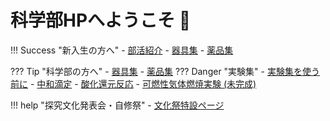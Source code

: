 # 科学部HPへようこそ 👋




!!! Success "新入生の方へ"
    - [部活紹介](/club/ "部活紹介")
    - [器具集](/equip/ "用具紹介")
    - [薬品集](/chemi/ "薬品紹介")

??? Tip "科学部の方へ"
    - [器具集](/equip/ "用具紹介")
    - [薬品集](/chemi/ "薬品一覧")
    ??? Danger "実験集"
        - [実験集を使う前に](/lab/ "使用上の注意事項")
        - [中和滴定](/lab/neut/ "高校範囲だよ～")
        - [酸化還元反応](/lab/redox/ "色が変わるやつ")
        - [可燃性気体燃焼実験 (未完成)](/lab/hyex/ "水素燃やすだけ")

!!! help "探究文化発表会・自修祭"
    - [文化祭特設ページ](https://jishukan-science-club.github.io/tankyu/ "探究文化発表会・自修祭")
